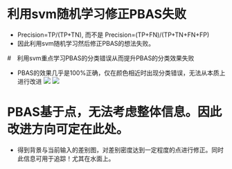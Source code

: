 # 利用svm随机学习修正PBAS失败
- Precision=TP/(TP+TN), 而不是 Precision=(TP+FN)/(TP+TN+FN+FP)
- 因此利用svm随机学习然后修正PBAS的想法失败。

#　利用svm重点学习PBAS的分类错误从而提升PBAS的分类效果失败
- PBAS的效果几乎是100%正确，仅在颜色相近时出现分类错误，无法从本质上进行改进
![](in6940.jpg)
![](pbasError.JPG)

# PBAS基于点，无法考虑整体信息。因此改进方向可定在此处。
- 得到背景与当前输入的差别图，对差别密度达到一定程度的点进行修正。同时此信息可用于追踪！尤其在水面上。